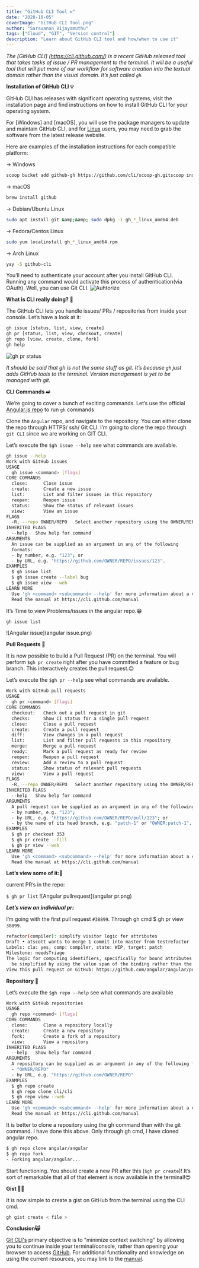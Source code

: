 ```yaml
---
title: "GitHub CLI Tool ⚒"
date: "2020-10-05"
coverImage: "GitHub CLI Tool.png"
author: "Saravanan Vijayamuthu"
tags: ["Cloud", "GIT", "Version control"]
description: "Learn about GitHub CLI tool and how/when to use it"
---
```


_The [GitHub CLI] (<https://cli.github.com/>) is a recent GitHub released tool that takes tasks of issue / PR management to the terminal. It will be a useful tool that will put more of our workflow for software creation into the textual domain rather than the visual domain. It’s just called ```gh```._

****Installation of GitHub CLI 💡****

GitHub CLI has releases with significant operating systems, visit the installation page and find instructions on how to install GitHub CLI for your operating system.

For [Windows] and [macOS], you will use the package managers to update and maintain GitHub CLI, and for [Linux](https://github.com/cli/cli/releases/tag/v1.0.0) users, you may need to grab the software from the latest release website.

Here are examples of the installation instructions for each compatible platform:

→ Windows

```bash
scoop bucket add github-gh https://github.com/cli/scoop-gh.gitscoop install gh
```

→ macOS

```bash
brew install github
```

→ Debian/Ubuntu Linux

```bash
sudo apt install git &amp;&amp; sudo dpkg -i gh_*_linux_amd64.deb
```

→ Fedora/Centos Linux

```bash
sudo yum localinstall gh_*_linux_amd64.rpm
```

→ Arch Linux

```bash
yay -S github-cli
```

You’ll need to authenticate your account after you install GitHub CLI. Running any command would activate this process of authentication(via OAuth). Well, you can use Git CLI.
![Auhtorize](Authorize.png)

****What is CLI really doing? 🤔****

The GitHub CLI lets you handle issues/ PRs / repositories from inside your console. Let’s have a look at it:

```bash
gh issue [status, list, view, create]
gh pr [status, list, view, checkout, create]
gh repo [view, create, clone, fork]
gh help
```

![gh pr status](ghpr.png)

_It should be said that gh is not the same stuff as git. It’s because `gh` just adds GitHub tools to the terminal. Version management is yet to be managed with git._

****CLI Commands ➫****

We’re going to cover a bunch of exciting commands. Let’s use the official [Angular.js repo](https://github.com/angular/angular) to run `gh` commands

Clone the `Angular` repo, and navigate to the repository. You can either clone the repo through HTTPS/ ssh/ Git CLI. I’m going to clone the repo through `git CLI` since we are working on GIT CLI.

Let’s execute the `$gh issue --help` see what commands are available.

```bash
gh issue --help  
Work with GitHub issues
USAGE
  gh issue <command> [flags]
CORE COMMANDS
  close:      Close issue
  create:     Create a new issue
  list:       List and filter issues in this repository
  reopen:     Reopen issue
  status:     Show the status of relevant issues
  view:       View an issue
FLAGS
  -R, --repo OWNER/REPO   Select another repository using the OWNER/REPO format
INHERITED FLAGS
  --help   Show help for command
ARGUMENTS
  An issue can be supplied as an argument in any of the following 
  formats:
  - by number, e.g. "123"; or
  - by URL, e.g. "https://github.com/OWNER/REPO/issues/123".
EXAMPLES
  $ gh issue list
  $ gh issue create --label bug
  $ gh issue view --web
LEARN MORE
  Use 'gh <command> <subcommand> --help' for more information about a command.
  Read the manual at https://cli.github.com/manual
```

It’s Time to view Problems/issues in the angular repo.😁

```bash
gh issue list
```

![Angular issue](angular issue.png)

****Pull Requests 🤖****

It is now possible to build a Pull Request (PR) on the terminal. You will perform `$gh pr create` right after you have committed a feature or bug branch. This interactively creates the pull request.😉

Let’s execute the `$gh pr --help` see what commands are available.

```bash
Work with GitHub pull requests
USAGE
  gh pr <command> [flags]
CORE COMMANDS
  checkout:   Check out a pull request in git
  checks:     Show CI status for a single pull request
  close:      Close a pull request
  create:     Create a pull request
  diff:       View changes in a pull request
  list:       List and filter pull requests in this repository
  merge:      Merge a pull request
  ready:      Mark a pull request as ready for review
  reopen:     Reopen a pull request
  review:     Add a review to a pull request
  status:     Show status of relevant pull requests
  view:       View a pull request
FLAGS
  -R, --repo OWNER/REPO   Select another repository using the OWNER/REPO format
INHERITED FLAGS
  --help   Show help for command
ARGUMENTS
  A pull request can be supplied as an argument in any of the following formats:
  - by number, e.g. "123";
  - by URL, e.g. "https://github.com/OWNER/REPO/pull/123"; or
  - by the name of its head branch, e.g. "patch-1" or "OWNER:patch-1".
EXAMPLES
  $ gh pr checkout 353
  $ gh pr create --fill
  $ gh pr view --web
LEARN MORE
  Use 'gh <command> <subcommand> --help' for more information about a command.
  Read the manual at https://cli.github.com/manual
```

******Let’s view some of it:👀******

current PR’s in the repo:

`$ gh pr list`
![Angular pullrequest](angular pr.png)

*****Let’s view an individual pr:*****

I’m going with the first pull request `#38899`. Through gh cmd $ gh pr view `38899`.

```bash
refactor(compiler): simplify visitor logic for attributes
Draft • atscott wants to merge 1 commit into master from testrefactor
Labels: cla: yes, comp: compiler, state: WIP, target: patch
Milestone: needsTriage
The logic for computing identifiers, specifically for bound attributes can  
  be simplified by using the value span of the binding rather than the source span.
View this pull request on GitHub: https://github.com/angular/angular/pull/38899
```

****Repository 🤖****

Let’s execute the `$gh repo --help` see what commands are available

```bash
Work with GitHub repositories
USAGE
  gh repo <command> [flags]
CORE COMMANDS
  clone:      Clone a repository locally
  create:     Create a new repository
  fork:       Create a fork of a repository
  view:       View a repository
INHERITED FLAGS
  --help   Show help for command
ARGUMENTS
  A repository can be supplied as an argument in any of the following formats:
  - "OWNER/REPO"
  - by URL, e.g. "https://github.com/OWNER/REPO"
EXAMPLES
  $ gh repo create
  $ gh repo clone cli/cli
  $ gh repo view --web
LEARN MORE
  Use 'gh <command> <subcommand> --help' for more information about a command.
  Read the manual at https://cli.github.com/manual
```

It is better to clone a repository using the gh command than with the git command. I have done this above. Only through gh cmd, I have cloned angular repo.

```bash
$ gh repo clone angular/angular
$ gh repo fork
- Forking angular/angular...
```

Start functioning. You should create a new PR after this (`$gh pr create`)! It’s sort of remarkable that all of that element is now available in the terminal!😍

****Gist 🐱‍🚀****

It is now simple to create a gist on GitHub from the terminal using the CLI cmd.

```bash
gh gist create < file >
```

****Conclusion🙀****

[Git CLI's](https://cli.github.com/) primary objective is to "minimize context switching" by allowing you to continue inside your terminal/console, rather than opening your browser to access [GitHub](https://github.com/). For additional functionality and knowledge on using the current resources, you may link to the [manual](https://cli.github.com/manual/).
